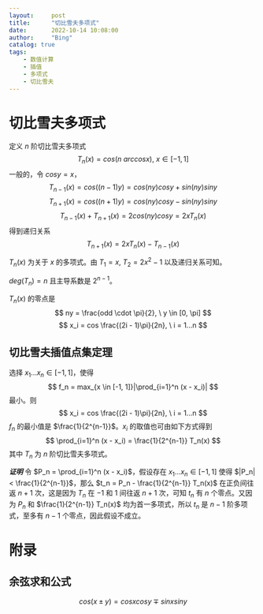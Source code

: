 ```yaml
---
layout:     post
title:      "切比雪夫多项式"
date:       2022-10-14 10:08:00
author:     "Bing"
catalog: true
tags:
    - 数值计算
    - 插值
    - 多项式
    - 切比雪夫
---
```

# 切比雪夫多项式
定义 $n$ 阶切比雪夫多项式
$$
T_n(x) = cos(n \ arccosx), \ x \in [-1, 1]
$$
一般的，令 $cosy = x$，
$$
    T_{n-1}(x) = cos((n-1)y) = cos(ny)cosy + sin(ny)siny
$$
$$
    T_{n+1}(x) = cos((n+1)y) = cos(ny)cosy - sin(ny)siny
$$
$$
    T_{n-1}(x) + T_{n+1}(x) = 2cos(ny)cosy = 2xT_{n}(x)
$$
得到递归关系
$$
    T_{n+1}(x) = 2xT_{n}(x) - T_{n-1}(x)
$$

$T_n(x)$ 为关于 $x$ 的多项式。由 $T_1 = x, \ T_2 = 2x^2-1$ 以及递归关系可知。

$deg(T_n)=n$ 且主导系数是 $2^{n-1}$。

$T_n(x)$ 的零点是
$$
    ny = \frac{odd \cdot \pi}{2}, \ y \in [0, \pi]
$$
$$
    x_i = cos \frac{(2i - 1)\pi}{2n}, \ i = 1...n
$$

## 切比雪夫插值点集定理
选择 $x_1...x_n \in [-1, 1]$，使得
$$
    f_n = max_{x \in [-1, 1]}|\prod_{i=1}^n (x - x_i)|
$$
最小。则
$$
    x_i = cos \frac{(2i - 1)\pi}{2n}, \ i = 1...n
$$
$f_n$ 的最小值是 $\frac{1}{2^{n-1}}$。$x_i$ 的取值也可由如下方式得到
$$
    \prod_{i=1}^n (x - x_i) = \frac{1}{2^{n-1}} T_n(x)
$$
其中 $T_n$ 为 $n$ 阶切比雪夫多项式。

***证明***
令 $P_n = \prod_{i=1}^n (x - x_i)$，假设存在 $x_1...x_n \in [-1, 1]$ 使得 $|P_n| < \frac{1}{2^{n-1}}$，那么 $t_n = P_n - \frac{1}{2^{n-1}} T_n(x)$ 在正负间往返 $n+1$ 次，这是因为 $T_n$ 在 $-1$ 和 $1$ 间往返 $n+1$ 次，可知 $t_n$ 有 $n$ 个零点。又因为 $P_n$ 和 $\frac{1}{2^{n-1}} T_n(x)$ 均为首一多项式，所以 $t_n$ 是 $n-1$ 阶多项式，至多有 $n-1$ 个零点，因此假设不成立。

# 附录
## 余弦求和公式
$$
    cos(x \pm y) = cosx cosy \mp sinx siny
$$